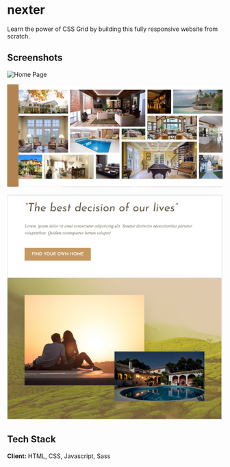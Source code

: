 # nexter

Learn the power of CSS Grid by building this fully responsive website from scratch.


## Screenshots

![Home Page](https://github.com/HimanshuDotcom/nexter/blob/main/images/img1.png?raw=true)

![Battle Page](https://github.com/HimanshuDotcom/nexter/blob/main/images/img2.png?raw=true)

![Result Page](https://github.com/HimanshuDotcom/nexter/blob/main/images/img3.png?raw=true)
   
  
## Tech Stack

**Client:** HTML, CSS, Javascript, Sass

